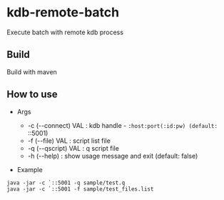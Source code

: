 # kdb-remote-batch
Execute batch with remote kdb process

## Build
Build with maven


## How to use
* Args
    * -c (--connect) VAL : kdb handle - `:host:port(:id:pw) (default: `::5001)
    * -f (--file) VAL    : script list file
    * -q (--qscript) VAL : q script file
    * -h (--help)        : show usage message and exit (default: false)

* Example 

```
java -jar -c `::5001 -q sample/test.q
java -jar -c `::5001 -f sample/test_files.list
```